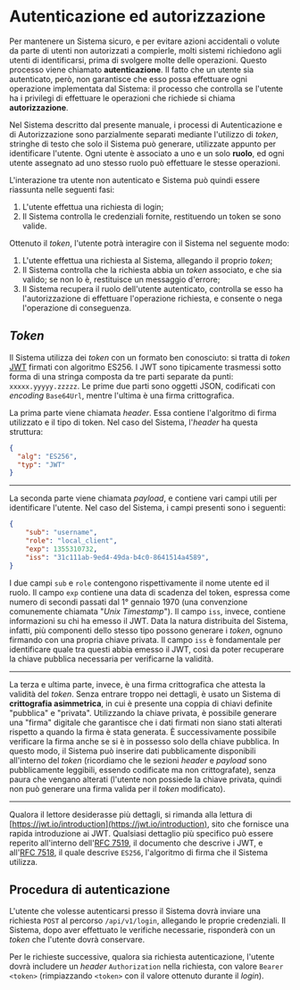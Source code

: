 # Autenticazione ed autorizzazione

Per mantenere un Sistema sicuro,
e per evitare azioni accidentali o volute da parte di utenti non autorizzati a compierle,
molti sistemi richiedono agli utenti di identificarsi, prima di svolgere molte delle operazioni.
Questo processo viene chiamato **autenticazione**.
Il fatto che un utente sia autenticato, però,
non garantisce che esso possa effettuare ogni operazione implementata dal Sistema:
il processo che controlla se l'utente ha i privilegi di effettuare le operazioni che richiede si chiama **autorizzazione**.

Nel Sistema descritto dal presente manuale, i processi di Autenticazione e di Autorizzazione sono parzialmente separati
mediante l'utilizzo di _token_, stringhe di testo che solo il Sistema può generare, utilizzate appunto per identificare l'utente.
Ogni utente è associato a uno e un solo **ruolo**,
ed ogni utente assegnato ad uno stesso ruolo può effettuare le stesse operazioni.

L'interazione tra utente non autenticato e Sistema può quindi essere riassunta nelle seguenti fasi:

1. L'utente effettua una richiesta di login;
2. Il Sistema controlla le credenziali fornite, restituendo un token se sono valide.

Ottenuto il _token_, l'utente potrà interagire con il Sistema nel seguente modo:

1. L'utente effettua una richiesta al Sistema, allegando il proprio _token_;
2. Il Sistema controlla che la richiesta abbia un _token_ associato, e che sia valido;
   se non lo è, restituisce un messaggio d'errore;
3. Il Sistema recupera il ruolo dell'utente autenticato,
   controlla se esso ha l'autorizzazione di effettuare l'operazione richiesta,
   e consente o nega l'operazione di conseguenza.

## _Token_

Il Sistema utilizza dei _token_ con un formato ben conosciuto:
si tratta di _token_ [JWT](https://jwt.io/introduction) firmati con algoritmo ES256.
I JWT sono tipicamente trasmessi sotto forma di una stringa composta da tre parti separate da punti: `xxxxx.yyyyy.zzzzz`.
Le prime due parti sono oggetti JSON, codificati con _encoding_ `Base64Url`, mentre l'ultima è una firma crittografica.

La prima parte viene chiamata _header_.
Essa contiene l'algoritmo di firma utilizzato e il tipo di token.
Nel caso del Sistema, l'_header_ ha questa struttura:
```json
{
  "alg": "ES256",
  "typ": "JWT"
}
```

---

La seconda parte viene chiamata _payload_,
e contiene vari campi utili per identificare l'utente.
Nel caso del Sistema, i campi presenti sono i seguenti:
```json
{
    "sub": "username",
    "role": "local_client",
    "exp": 1355310732,
    "iss": "31c111ab-9ed4-49da-b4c0-8641514a4589",
}
```

I due campi `sub` e `role` contengono rispettivamente il nome utente ed il ruolo.
Il campo `exp` contiene una data di scadenza del token,
espressa come numero di secondi passati dal 1° gennaio 1970
(una convenzione comunemente chiamata "_Unix Timestamp_").
Il campo `iss`, invece, contiene informazioni su chi ha emesso il JWT.
Data la natura distribuita del Sistema, infatti,
più componenti dello stesso tipo possono generare i _token_,
ognuno firmando con una propria chiave privata.
Il campo `iss` è fondamentale per identificare quale tra questi abbia emesso il JWT,
così da poter recuperare la chiave pubblica necessaria per verificarne la validità.

---

La terza e ultima parte, invece, è una firma crittografica che attesta la validità del _token_.
Senza entrare troppo nei dettagli,
è usato un Sistema di **crittografia asimmetrica**,
in cui è presente una coppia di chiavi definite "pubblica" e "privata".
Utilizzando la chiave privata, è possibile generare una "firma" digitale
che garantisce che i dati firmati non siano stati alterati rispetto a quando la firma è stata generata.
È successivamente possibile verificare la firma anche se si è in possesso solo della chiave pubblica.
In questo modo, il Sistema può inserire dati pubblicamente disponibili all'interno del _token_
(ricordiamo che le sezioni _header_ e _payload_ sono pubblicamente leggibili, essendo codificate ma non crittografate),
senza paura che vengano alterati
(l'utente non possiede la chiave privata, quindi non può generare una firma valida per il _token_ modificato).

---

Qualora il lettore desiderasse più dettagli, si rimanda alla lettura di
[https://jwt.io/introduction](https://jwt.io/introduction),
sito che fornisce una rapida introduzione ai JWT.
Qualsiasi dettaglio più specifico può essere reperito all'interno
dell'[RFC 7519](https://www.rfc-editor.org/rfc/rfc7519), il documento che descrive i JWT,
e all'[RFC 7518](https://www.rfc-editor.org/rfc/rfc7518), il quale descrive `ES256`, l'algoritmo di firma che il Sistema utilizza.

## Procedura di autenticazione <proceduradiautenticazione>

L'utente che volesse autenticarsi presso il Sistema
dovrà inviare una richiesta `POST` al percorso `/api/v1/login`,
allegando le proprie credenziali.
Il Sistema, dopo aver effettuato le verifiche necessarie,
risponderà con un _token_ che l'utente dovrà conservare.

Per le richieste successive, qualora sia richiesta autenticazione,
l'utente dovrà includere un _header_ `Authorization` nella richiesta, con valore `Bearer <token>`
(rimpiazzando `<token>` con il valore ottenuto durante il _login_).

